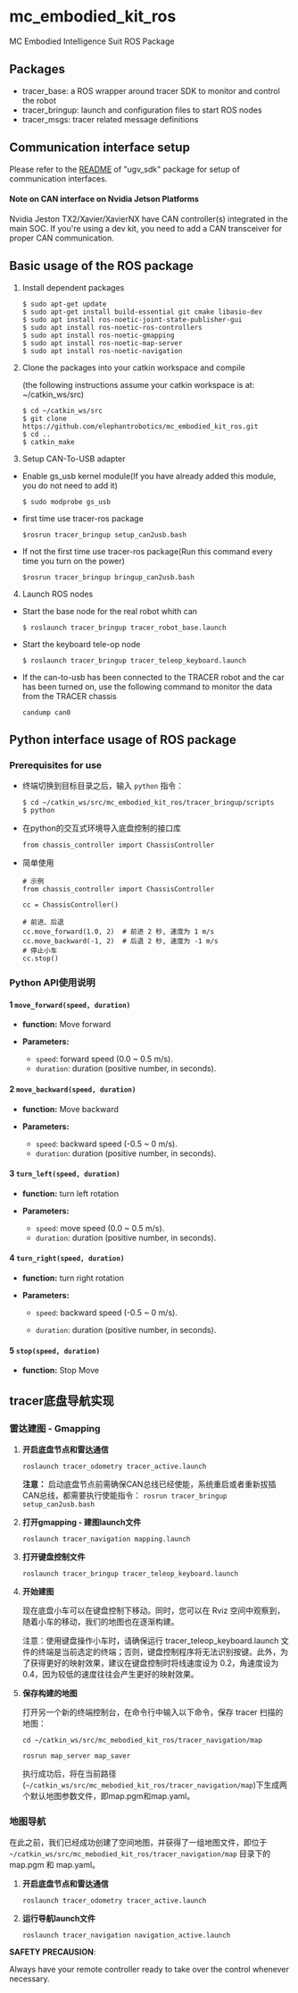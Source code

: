 # mc_embodied_kit_ros
MC Embodied Intelligence Suit ROS Package

## Packages

* tracer_base: a ROS wrapper around tracer SDK to monitor and control the robot
* tracer_bringup: launch and configuration files to start ROS nodes
* tracer_msgs: tracer related message definitions

## Communication interface setup

Please refer to the [README](./ugv_sdk/README.md) of "ugv_sdk" package for setup of communication interfaces.

#### Note on CAN interface on Nvidia Jetson Platforms

Nvidia Jeston TX2/Xavier/XavierNX have CAN controller(s) integrated in the main SOC. If you're using a dev kit, you need to add a CAN transceiver for proper CAN communication. 

## Basic usage of the ROS package

1. Install dependent packages

    ```
    $ sudo apt-get update
    $ sudo apt-get install build-essential git cmake libasio-dev
    $ sudo apt install ros-noetic-joint-state-publisher-gui
    $ sudo apt install ros-noetic-ros-controllers
    $ sudo apt install ros-noetic-gmapping
    $ sudo apt install ros-noetic-map-server
    $ sudo apt install ros-noetic-navigation
    ```
    
2. Clone the packages into your catkin workspace and compile

    (the following instructions assume your catkin workspace is at: ~/catkin_ws/src)

    ```
    $ cd ~/catkin_ws/src
    $ git clone https://github.com/elephantrobotics/mc_embodied_kit_ros.git
    $ cd ..
    $ catkin_make
    ```

3. Setup CAN-To-USB adapter
* Enable gs_usb kernel module(If you have already added this module, you do not need to add it)
    ```
    $ sudo modprobe gs_usb
    ```
* first time use tracer-ros package
    ```
    $rosrun tracer_bringup setup_can2usb.bash
    ```
* If not the first time use tracer-ros package(Run this command every time you turn on the power)
    ```
    $rosrun tracer_bringup bringup_can2usb.bash
    ```
4. Launch ROS nodes

* Start the base node for the real robot whith can

    ```
    $ roslaunch tracer_bringup tracer_robot_base.launch
    ```
* Start the keyboard tele-op node

    ```
    $ roslaunch tracer_bringup tracer_teleop_keyboard.launch
    ```

* If the can-to-usb has been connected to the TRACER robot and the car has been turned on, use the following command to monitor the data from the TRACER chassis

    ```
    candump can0
    ```

## Python interface usage of ROS package

### Prerequisites for use

* 终端切换到目标目录之后，输入 `python` 指令：

    ```
    $ cd ~/catkin_ws/src/mc_embodied_kit_ros/tracer_bringup/scripts
    $ python
    ```
* 在python的交互式环境导入底盘控制的接口库

    ```
    from chassis_controller import ChassisController
    ```
 * 简单使用
    ```
    # 示例
    from chassis_controller import ChassisController

    cc = ChassisController()

    # 前进、后退
    cc.move_forward(1.0, 2)  # 前进 2 秒, 速度为 1 m/s
    cc.move_backward(-1, 2)  # 后退 2 秒, 速度为 -1 m/s
    # 停止小车
    cc.stop()
    ```

### Python API使用说明

#### 1 `move_forward(speed, duration)`
- **function:** Move forward
  
- **Parameters:**
  - `speed`: forward speed (0.0 ~ 0.5 m/s).
  - `duration`: duration (positive number, in seconds).

#### 2 `move_backward(speed, duration)`
- **function:** Move backward
  
- **Parameters:**
  - `speed`: backward speed (-0.5 ~ 0 m/s).
  - `duration`: duration (positive number, in seconds).

#### 3 `turn_left(speed, duration)`
- **function:** turn left rotation
  
- **Parameters:**
  - `speed`: move speed (0.0 ~ 0.5 m/s).
  - `duration`: duration (positive number, in seconds).

#### 4 `turn_right(speed, duration)`
- **function:** turn right rotation
  
- **Parameters:**
  - `speed`: backward speed (-0.5 ~ 0 m/s).

  - `duration`: duration (positive number, in seconds).

#### 5 `stop(speed, duration)`
- **function:** Stop Move

## tracer底盘导航实现

### 雷达建图 - Gmapping

1. **开启底盘节点和雷达通信**

    ```
    roslaunch tracer_odometry tracer_active.launch
    ```

    **注意：** 启动底盘节点前需确保CAN总线已经使能，系统重启或者重新拔插CAN总线，都需要执行使能指令： `rosrun tracer_bringup setup_can2usb.bash`

2. **打开gmapping - 建图launch文件**

    ```
    roslaunch tracer_navigation mapping.launch
    ```

3. **打开键盘控制文件**

    ```
    roslaunch tracer_bringup tracer_teleop_keyboard.launch
    ```

4. **开始建图**

    现在底盘小车可以在键盘控制下移动。同时，您可以在 Rviz 空间中观察到，随着小车的移动，我们的地图也在逐渐构建。

    注意：使用键盘操作小车时，请确保运行 tracer_teleop_keyboard.launch 文件的终端是当前选定的终端；否则，键盘控制程序将无法识别按键。此外，为了获得更好的映射效果，建议在键盘控制时将线速度设为 0.2，角速度设为 0.4，因为较低的速度往往会产生更好的映射效果。

5. **保存构建的地图**

    打开另一个新的终端控制台，在命令行中输入以下命令，保存 tracer 扫描的地图：

    ```
    cd ~/catkin_ws/src/mc_mebodied_kit_ros/tracer_navigation/map

    rosrun map_server map_saver
    ```
    执行成功后，将在当前路径(`~/catkin_ws/src/mc_mebodied_kit_ros/tracer_navigation/map`)下生成两个默认地图参数文件，即map.pgm和map.yaml。

### 地图导航

在此之前，我们已经成功创建了空间地图，并获得了一组地图文件，即位于 `~/catkin_ws/src/mc_mebodied_kit_ros/tracer_navigation/map` 目录下的 map.pgm 和 map.yaml。

1. **开启底盘节点和雷达通信**

    ```
    roslaunch tracer_odometry tracer_active.launch
    ```

2. **运行导航launch文件**

    ```
    roslaunch tracer_navigation navigation_active.launch
    ```

**SAFETY PRECAUSION**: 

Always have your remote controller ready to take over the control whenever necessary. 
